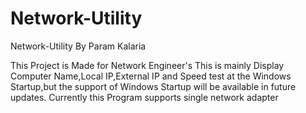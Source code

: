 # Network-Utility
Network-Utility By Param Kalaria

This Project is Made for Network Engineer's
This is mainly Display Computer Name,Local IP,External IP and Speed test at the Windows Startup,but the support of Windows Startup will be available in future updates.
Currently this Program supports single network adapter
